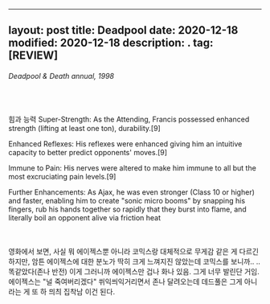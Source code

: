 
---
layout: post
title: Deadpool
date: 2020-12-18
modified: 2020-12-18
description: .
tag: [REVIEW]
---

###### Deadpool & Death annual, 1998

<br/><br/>힘과 능력
Super-Strength: As the Attending, Francis possessed enhanced strength (lifting at least one ton), durability.[9]

Enhanced Reflexes: His reflexes were enhanced giving him an intuitive capacity to better predict opponents' moves.[9]

Immune to Pain: His nerves were altered to make him immune to all but the most excruciating pain levels.[9]

Further Enhancements: As Ajax, he was even stronger (Class 10 or higher) and faster, enabling him to create "sonic micro booms" by snapping his fingers, rub his hands together so rapidly that they burst into flame, and literally boil an opponent alive via friction heat


<br/><br/>
영화에서 보면, 사실 뭐 에이젝스뿐 아니라 코믹스랑 대체적으로 무게감 같은 게 다르긴 하지만, 암튼 에이젝스에 대한 분노가 딱히 크게 느껴지진 않았는데 코믹스를 보니까.. .. 똑같았다(존나 반전)
이게 그러니까 에이젝스만 겁나 화나 있음. 그게 너무 발린단 거임. 에이젝스는 "널 죽여버리겠다" 쒸익씌익거리면서 존나 달려오는데 데드풀은 그게 아니라는 게 또 하 믜츼 집착남 이건 된다.
